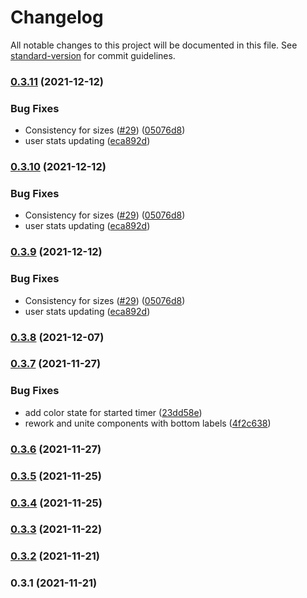 # Changelog

All notable changes to this project will be documented in this file. See [standard-version](https://github.com/conventional-changelog/standard-version) for commit guidelines.

### [0.3.11](https://github.com/m0rtyn/pokoy/compare/v0.3.6...v0.3.11) (2021-12-12)


### Bug Fixes

* Consistency for sizes ([#29](https://github.com/m0rtyn/pokoy/issues/29)) ([05076d8](https://github.com/m0rtyn/pokoy/commit/05076d8a5146cce8c443d74f4162a1508ecceabb))
* user stats updating ([eca892d](https://github.com/m0rtyn/pokoy/commit/eca892d4520513be4f8c6ca8464be7d16e9638ec))

### [0.3.10](https://github.com/m0rtyn/pokoy/compare/v0.3.6...v0.3.10) (2021-12-12)


### Bug Fixes

* Consistency for sizes ([#29](https://github.com/m0rtyn/pokoy/issues/29)) ([05076d8](https://github.com/m0rtyn/pokoy/commit/05076d8a5146cce8c443d74f4162a1508ecceabb))
* user stats updating ([eca892d](https://github.com/m0rtyn/pokoy/commit/eca892d4520513be4f8c6ca8464be7d16e9638ec))

### [0.3.9](https://github.com/m0rtyn/pokoy/compare/v0.3.6...v0.3.9) (2021-12-12)


### Bug Fixes

* Consistency for sizes ([#29](https://github.com/m0rtyn/pokoy/issues/29)) ([05076d8](https://github.com/m0rtyn/pokoy/commit/05076d8a5146cce8c443d74f4162a1508ecceabb))
* user stats updating ([eca892d](https://github.com/m0rtyn/pokoy/commit/eca892d4520513be4f8c6ca8464be7d16e9638ec))

### [0.3.8](https://github.com/m0rtyn/pokoy/compare/v0.3.6...v0.3.8) (2021-12-07)

### [0.3.7](https://github.com/m0rtyn/pokoy/compare/v0.3.6...v0.3.7) (2021-11-27)


### Bug Fixes

* add color state for started timer ([23dd58e](https://github.com/m0rtyn/pokoy/commit/23dd58e0d700c625c2dc3e0848f1c40f69870935))
* rework and unite components with bottom labels ([4f2c638](https://github.com/m0rtyn/pokoy/commit/4f2c6383f200b2fc399cd150a7b363aef479ea19))

### [0.3.6](https://github.com/m0rtyn/pokoy/compare/v0.3.1...v0.3.6) (2021-11-27)

### [0.3.5](https://github.com/m0rtyn/pokoy/compare/v0.3.1...v0.3.5) (2021-11-25)

### [0.3.4](https://github.com/m0rtyn/pokoy/compare/v0.3.1...v0.3.4) (2021-11-25)

### [0.3.3](https://github.com/m0rtyn/pokoy/compare/v0.3.1...v0.3.3) (2021-11-22)

### [0.3.2](https://github.com/m0rtyn/pokoy/compare/v0.3.1...v0.3.2) (2021-11-21)

### 0.3.1 (2021-11-21)
